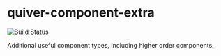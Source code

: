 # quiver-component-extra

[![Build Status](https://travis-ci.org/quiverjs/quiver-component-extra.svg?branch=master)](https://travis-ci.org/quiverjs/quiver-component-extra)

Additional useful component types, including higher order components.
